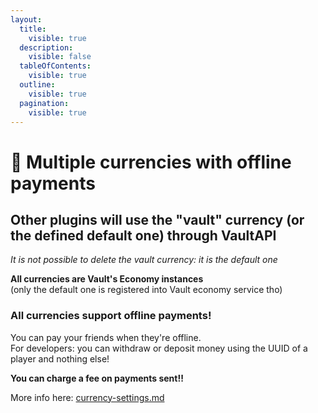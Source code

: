 ```yaml
---
layout:
  title:
    visible: true
  description:
    visible: false
  tableOfContents:
    visible: true
  outline:
    visible: true
  pagination:
    visible: true
---
```


# 🥇 Multiple currencies with offline payments

## Other plugins will use the "vault" currency (or the defined default one) through VaultAPI

_It is not possible to delete the vault currency: it is the default one_

**All currencies are Vault's Economy instances** \
(only the default one is registered into Vault economy service tho)

### All currencies support offline payments!

You can pay your friends when they're offline.\
For developers: you can withdraw or deposit money using the UUID of a player and nothing else!

**You can charge a fee on payments sent!!**

More info here: [currency-settings.md](currency-settings.md "mention")
